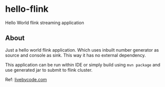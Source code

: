 # hello-flink
Hello World flink streaming application

## About
Just a hello world flink application. Which uses inbuilt number generator as source and console as sink. This way it has no external dependency.

This application can be run within IDE  or simply build using `mvn package` and use generated jar to submit to flink cluster.

Ref: [livebycode.com](livebycode.com)



